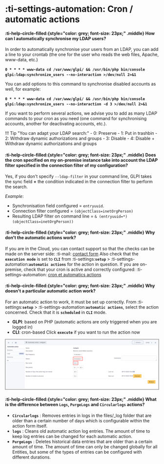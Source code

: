 # :ti-settings-automation: Cron / automatic actions

#### :ti-help-circle-filled:{style="color: grey; font-size: 23px;" .middle} How can I automatically synchronise my LDAP users?

In order to automatically synchronise your users from an LDAP, you can add a line to your crontab (the one for the user who reads the web files, Apache, www-data, etc.)

**`0 * * * * www-data cd /var/www/glpi/ && /usr/bin/php bin/console glpi:ldap:synchronize_users --no-interaction >/dev/null 2>&1`**

You can add options to this command to synchronise disabled accounts as well, for example:

**`0 * * * * www-data cd /var/www/glpi/ && /usr/bin/php bin/console glpi:ldap:synchronize_users --no-interaction -d 3 >/dev/null 2>&1`**

If you want to perform several actions, we advise you to add as many LDAP commands to your cron as you need (one command for synchronising accounts, another for deactivating accounts, etc.).

!!! Tip "You can adapt your LDAP search:" - 0: Preserve - 1: Put in trashbin - 2: Withdraw dynamic authorizations and groups - 3: Disable - 4: Disable + Withdraw dynamic authorizations and groups

#### :ti-help-circle-filled:{style="color: grey; font-size: 23px;" .middle} Does the cron specified on my on-premise instance take into account the LDAP filter specified in the connection filter of my configuration?

Yes, if you don't specify `--ldap-filter` in your command line, GLPI takes the sync field **+** the condition indicated in the connection filter to perform the search.

_Example_:

* Synchronisation field configured = `entryuuid`.
* Connection filter configured = `(objectClass=inetOrgPerson)`
* Resulting LDAP filter on command line = `& (entryuuid=*) (objectClass=inetOrgPerson))`

#### :ti-help-circle-filled:{style="color: grey; font-size: 23px;" .middle} Why don't the automatic actions work?

If you are in the Cloud, you can contact support so that the checks can be made on the server side: :ti-mail: [contact form](https://support.teclib.com/marketplace/formcreator/front/formdisplay.php?id=100) Also check that the **`execution mode`** is set to **`CLI`** from :ti-settings:**`setup`** > :ti-settings-automation:**`automatic actions`** for the action in question. If you are on-premise, check that your cron is active and correctly configured: :ti-settings-automation: [cron et automatics actions](https://glpi-user-documentation.readthedocs.io/fr/master/modules/configuration/crontasks.html)

#### :ti-help-circle-filled:{style="color: grey; font-size: 23px;" .middle} Why doesn't a particular automatic action work?

For an automatic action to work, it must be set up correctly. From :ti-settings:**`setup`** > :ti-settings-automation:**`automatic actions`**, select the action concerned. Check that it is **`scheduled`** in **`CLI`** mode.

* **GLPI**: based on PHP (automatic actions are only triggered when you are logged in)
* **CLI**: cron-based Click **`execute`** if you want to run the action now

![Alt text](<.gitbook/assets/cron 1.png>)

#### :ti-help-circle-filled:{style="color: grey; font-size: 23px;" .middle} What is the difference between **`Logs`**, **`PurgeLogs`** and **`Circularlogs`** actions?

* **`Circularlogs`** : Removes entries in logs in the files/\_log folder that are older than a certain number of days which is configurable within the action form itself.
* **`logs`** : Cleans old automatic action log entries. The amount of time to keep log entries can be changed for each automatic action.
* **`PurgeLogs`** : Deletes historical data entries that are older than a certain amount of time. The amount of time can only be changed globally for all Entities, but some of the types of entries can be configured with different durations.
